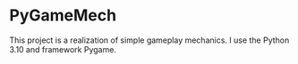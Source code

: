 # PyGameMech

This project is a realization of simple gameplay mechanics.
I use the Python 3.10 and framework Pygame.
